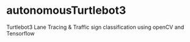 # autonomousTurtlebot3
 Turtlebot3 Lane Tracing & Traffic sign classification using openCV and Tensorflow
